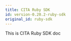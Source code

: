 ```yaml
---
title: CITA Ruby SDK
id: version-0.20.2-ruby-sdk
original_id: ruby-sdk
---
```

This is CITA Ruby SDK doc